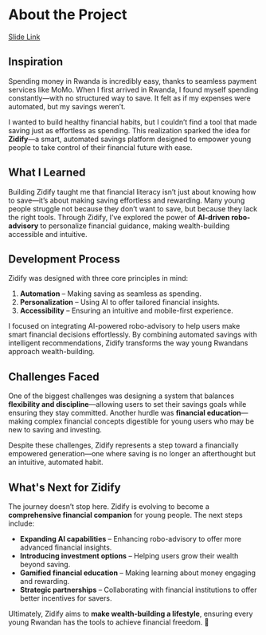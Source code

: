 # About the Project

[Slide Link](https://www.canva.com/design/DAGgeVT-e-k/hpO4KzfveGVLcygznSiQMQ/view?utm_content=DAGgeVT-e-k&utm_campaign=designshare&utm_medium=link2&utm_source=uniquelinks&utlId=ha315e2d24c)

## Inspiration

Spending money in Rwanda is incredibly easy, thanks to seamless payment services like MoMo. When I first arrived in Rwanda, I found myself spending constantly—with no structured way to save. It felt as if my expenses were automated, but my savings weren’t.

I wanted to build healthy financial habits, but I couldn’t find a tool that made saving just as effortless as spending. This realization sparked the idea for **Zidify**—a smart, automated savings platform designed to empower young people to take control of their financial future with ease.

## What I Learned

Building Zidify taught me that financial literacy isn’t just about knowing how to save—it’s about making saving effortless and rewarding. Many young people struggle not because they don’t want to save, but because they lack the right tools. Through Zidify, I’ve explored the power of **AI-driven robo-advisory** to personalize financial guidance, making wealth-building accessible and intuitive.

## Development Process

Zidify was designed with three core principles in mind:

1. **Automation** – Making saving as seamless as spending.
2. **Personalization** – Using AI to offer tailored financial insights.
3. **Accessibility** – Ensuring an intuitive and mobile-first experience.

I focused on integrating AI-powered robo-advisory to help users make smart financial decisions effortlessly. By combining automated savings with intelligent recommendations, Zidify transforms the way young Rwandans approach wealth-building.

## Challenges Faced

One of the biggest challenges was designing a system that balances **flexibility and discipline**—allowing users to set their savings goals while ensuring they stay committed. Another hurdle was **financial education**—making complex financial concepts digestible for young users who may be new to saving and investing.

Despite these challenges, Zidify represents a step toward a financially empowered generation—one where saving is no longer an afterthought but an intuitive, automated habit.

## What's Next for Zidify

The journey doesn’t stop here. Zidify is evolving to become a **comprehensive financial companion** for young people. The next steps include:

- **Expanding AI capabilities** – Enhancing robo-advisory to offer more advanced financial insights.
- **Introducing investment options** – Helping users grow their wealth beyond saving.
- **Gamified financial education** – Making learning about money engaging and rewarding.
- **Strategic partnerships** – Collaborating with financial institutions to offer better incentives for savers.

Ultimately, Zidify aims to **make wealth-building a lifestyle**, ensuring every young Rwandan has the tools to achieve financial freedom. 🚀
